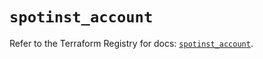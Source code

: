 # `spotinst_account`

Refer to the Terraform Registry for docs: [`spotinst_account`](https://registry.terraform.io/providers/spotinst/spotinst/1.188.0/docs/resources/account).

